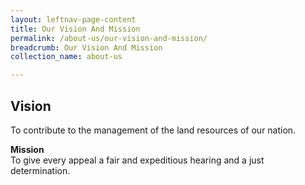 ```yaml
---
layout: leftnav-page-content
title: Our Vision And Mission
permalink: /about-us/our-vision-and-mission/
breadcrumb: Our Vision And Mission
collection_name: about-us

---
```


Vision
---
To contribute to the management of the land resources of our nation.<br>

**Mission**<br>
To give every appeal a fair and expeditious hearing and a just determination.
